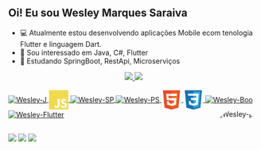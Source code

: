 ## Oi! Eu sou Wesley Marques Saraiva

- :computer: Atualmente estou desenvolvendo aplicações Mobile ecom tenologia Flutter e linguagem Dart.
- 👀 Sou interessado em Java, C#, Flutter
- 🌱 Estudando SpringBoot, RestApi, Microserviços

<div align="center">
  <a href="https://github.com/wesley-saraiva">
  <img height="180em" src="https://github-readme-stats.vercel.app/api?username=wesley-saraiva&show_icons=true&theme=dark&include_all_commits=true&count_private=true"/>
  <img height="180em" src="https://github-readme-stats.vercel.app/api/top-langs/?username=wesley-saraiva&layout=compact&langs_count=7&theme=dark"/>
</div>
  <div style="display: inline_block"><br>
  <img align="center" alt="Wesley-J" height="40" width="40" src="https://cdn.jsdelivr.net/gh/devicons/devicon/icons/java/java-original.svg">
  <img align="center" alt="Wesley-Js" height="40" width="40" src="https://raw.githubusercontent.com/devicons/devicon/master/icons/javascript/javascript-plain.svg">
  <img align="center" alt="Wesley-SP" height="50" width="40" src="https://cdn.jsdelivr.net/gh/devicons/devicon/icons/spring/spring-original-wordmark.svg" />  
  <img align="center" alt="Wesley-PS" height="40" width="40" src="https://cdn.jsdelivr.net/gh/devicons/devicon/icons/postgresql/postgresql-original-wordmark.svg" />  
  <img align="center" alt="Wesley-HTML" height="40" width="40" src="https://raw.githubusercontent.com/devicons/devicon/master/icons/html5/html5-original.svg">
  <img align="center" alt="Wesley-CSS" height="40" width="40" src="https://raw.githubusercontent.com/devicons/devicon/master/icons/css3/css3-original.svg">
  <img align="center" alt="Wesley-Boo" height="40" width="40" src="https://cdn.jsdelivr.net/gh/devicons/devicon/icons/bootstrap/bootstrap-original.svg" />
  <img align="center" alt="Wesley-Flutter" height="40" width="100" src="https://upload.wikimedia.org/wikipedia/commons/thumb/4/44/Google-flutter-logo.svg/2560px-Google-flutter-logo.svg.png" />
  <img align="right" alt="Wesley-pic" height="150" style="border-radius:50px;" src="https://media.giphy.com/media/MGdfeiKtEiEPS/giphy.gif">
</div>
  
  ##
  
<div> 
  <a href="https://instagram.com/w_saraiiva" target="_blank"><img src="https://img.shields.io/badge/-Instagram-%23E4405F?style=for-the-badge&logo=instagram&logoColor=white" target="_blank"></a>
  <a href = "mailto:wesleysaraiva109@gmail.com"><img src="https://img.shields.io/badge/-Gmail-%23333?style=for-the-badge&logo=gmail&logoColor=white" target="_blank"></a>
  <a href="https://www.linkedin.com/in/wesley-marques-saraiva" target="_blank"><img src="https://img.shields.io/badge/-LinkedIn-%230077B5?style=for-the-badge&logo=linkedin&logoColor=white" target="_blank"></a> 
  
</div>
